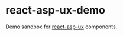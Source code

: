 # react-asp-ux-demo
Demo sandbox for [react-asp-ux](https://github.com/aspyrx/react-asp-ux) components.
